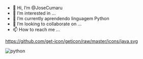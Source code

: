 - 👋 Hi, I’m @JoseCumaru 
- 👀 I’m interested in ...
- 🌱 I’m currently aprendendo linguagem Python
- 💞️ I’m looking to collaborate on ... 
- 📫 How to reach me ...

https://github.com/get-icon/geticon/raw/master/icons/java.svg

![python](https://github.com/JoseCumaru/JoseCumaru/assets/105247629/c52659d2-7c4d-4539-8063-c6b3121566ec)
